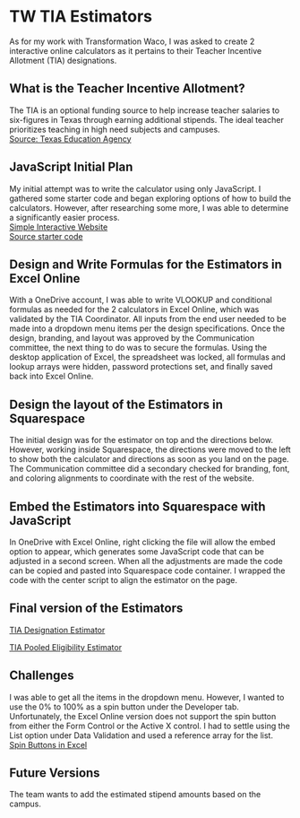 # TW TIA Estimators 
As for my work with Transformation Waco, I was asked to create 2 interactive online calculators as it pertains to their Teacher Incentive Allotment (TIA) designations.

## What is the Teacher Incentive Allotment?
The TIA is an optional funding source to help increase teacher salaries to six-figures in Texas through earning additional stipends.  The ideal teacher prioritizes teaching in high need subjects and campuses.   
[Source: Texas Education Agency](https://tea.texas.gov/texas-educators/educator-initiatives-and-performance/educator-initiatives/teacher-incentive-allotment)

## JavaScript Initial Plan
My initial attempt was to write the calculator using only JavaScript.  I gathered some starter code and began exploring options of how to build the calculators.  However, after researching some more, I was able to determine a significantly easier process.        
[Simple Interactive Website](https://baylex.github.io/TW_Estimators/)    
[Source starter code](https://simplestepscode.com/javascript-quiz-tutorial/)   

## Design and Write Formulas for the Estimators in Excel Online
With a OneDrive account, I was able to write VLOOKUP and conditional formulas as needed for the 2 calculators in Excel Online, which was validated by the TIA Coordinator.  All inputs from the end user needed to be made into a dropdown menu items per the design specifications.  Once the design, branding, and layout was approved by the Communication committee, the next thing to do was to secure the formulas.  Using the desktop application of Excel, the spreadsheet was locked, all formulas and lookup arrays were hidden, password protections set, and finally saved back into Excel Online.


## Design the layout of the Estimators in Squarespace 
The initial design was for the estimator on top and the directions below.  However, working inside Squarespace, the directions were moved to the left to show both the calculator and directions as soon as you land on the page.  The Communication committee did a secondary checked for branding, font, and coloring alignments to coordinate with the rest of the website. 


## Embed the Estimators into Squarespace with JavaScript
In OneDrive with Excel Online, right clicking the file will allow the embed option to appear, which generates some JavaScript code that can be adjusted in a second screen.  When all the adjustments are made the code can be copied and pasted into Squarespace code container.  I wrapped the code with the center script to align the estimator on the page.

## Final version of the Estimators
[TIA Designation Estimator](https://transformationwaco.org/tia-designation-estimator)   

[TIA Pooled Eligibility Estimator](https://transformationwaco.org/tia-pooled-estimator)   


## Challenges
I was able to get all the items in the dropdown menu.  However, I wanted to use the 0% to 100% as a spin button under the Developer tab.  Unfortunately, the Excel Online version does not support the spin button from either the Form Control or the Active X control.  I had to settle using the List option under Data Validation and used a reference array for the list.  
[Spin Buttons in Excel](https://support.microsoft.com/en-us/office/add-a-scroll-bar-or-spin-button-to-a-worksheet-f8443be3-ff00-4cad-bb2f-bf0f88ebf5bb)
  
## Future Versions
The team wants to add the estimated stipend amounts based on the campus.  

